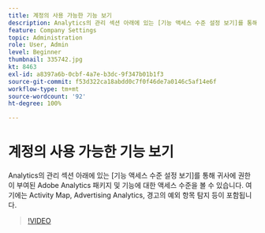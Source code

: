 ```yaml
---
title: 계정의 사용 가능한 기능 보기
description: Analytics의 관리 섹션 아래에 있는 [기능 액세스 수준 설정 보기]를 통해 귀사에 권한이 부여된 Adobe Analytics 패키지 및 기능에 대한 액세스 수준을 볼 수 있습니다. 여기에는 Activity Map, Advertising Analytics, 경고의 예외 항목 탐지 등이 포함됩니다.
feature: Company Settings
topic: Administration
role: User, Admin
level: Beginner
thumbnail: 335742.jpg
kt: 8463
exl-id: a8397a6b-0cbf-4a7e-b3dc-9f347b01b1f3
source-git-commit: f53d322ca18abdd0c7f0f46de7a0146c5af14e6f
workflow-type: tm+mt
source-wordcount: '92'
ht-degree: 100%

---
```


# 계정의 사용 가능한 기능 보기

Analytics의 관리 섹션 아래에 있는 [기능 액세스 수준 설정 보기]를 통해 귀사에 권한이 부여된 Adobe Analytics 패키지 및 기능에 대한 액세스 수준을 볼 수 있습니다. 여기에는 Activity Map, Advertising Analytics, 경고의 예외 항목 탐지 등이 포함됩니다.


>[!VIDEO](https://video.tv.adobe.com/v/335742/?quality=12&learn=on)
